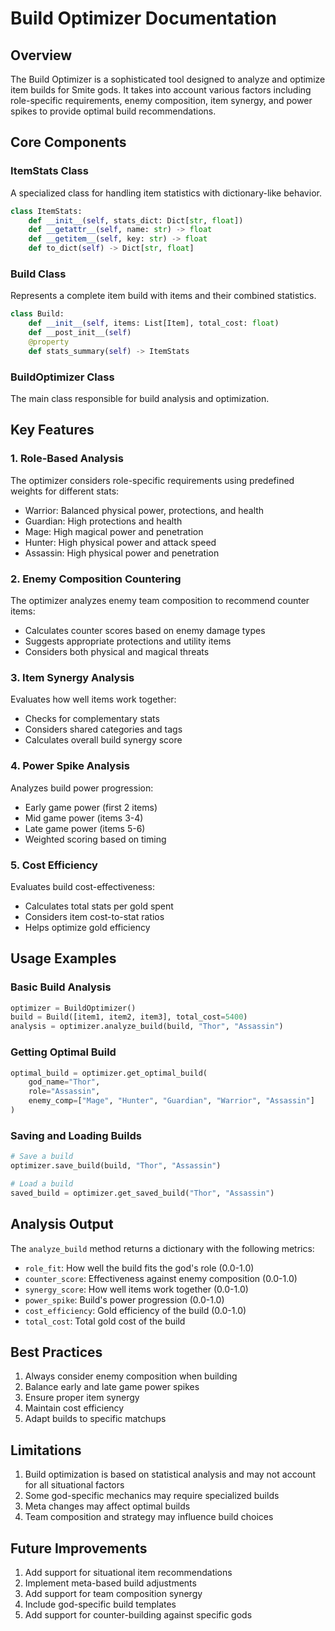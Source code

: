 # Build Optimizer Documentation

## Overview
The Build Optimizer is a sophisticated tool designed to analyze and optimize item builds for Smite gods. It takes into account various factors including role-specific requirements, enemy composition, item synergy, and power spikes to provide optimal build recommendations.

## Core Components

### ItemStats Class
A specialized class for handling item statistics with dictionary-like behavior.

```python
class ItemStats:
    def __init__(self, stats_dict: Dict[str, float])
    def __getattr__(self, name: str) -> float
    def __getitem__(self, key: str) -> float
    def to_dict(self) -> Dict[str, float]
```

### Build Class
Represents a complete item build with items and their combined statistics.

```python
class Build:
    def __init__(self, items: List[Item], total_cost: float)
    def __post_init__(self)
    @property
    def stats_summary(self) -> ItemStats
```

### BuildOptimizer Class
The main class responsible for build analysis and optimization.

## Key Features

### 1. Role-Based Analysis
The optimizer considers role-specific requirements using predefined weights for different stats:
- Warrior: Balanced physical power, protections, and health
- Guardian: High protections and health
- Mage: High magical power and penetration
- Hunter: High physical power and attack speed
- Assassin: High physical power and penetration

### 2. Enemy Composition Countering
The optimizer analyzes enemy team composition to recommend counter items:
- Calculates counter scores based on enemy damage types
- Suggests appropriate protections and utility items
- Considers both physical and magical threats

### 3. Item Synergy Analysis
Evaluates how well items work together:
- Checks for complementary stats
- Considers shared categories and tags
- Calculates overall build synergy score

### 4. Power Spike Analysis
Analyzes build power progression:
- Early game power (first 2 items)
- Mid game power (items 3-4)
- Late game power (items 5-6)
- Weighted scoring based on timing

### 5. Cost Efficiency
Evaluates build cost-effectiveness:
- Calculates total stats per gold spent
- Considers item cost-to-stat ratios
- Helps optimize gold efficiency

## Usage Examples

### Basic Build Analysis
```python
optimizer = BuildOptimizer()
build = Build([item1, item2, item3], total_cost=5400)
analysis = optimizer.analyze_build(build, "Thor", "Assassin")
```

### Getting Optimal Build
```python
optimal_build = optimizer.get_optimal_build(
    god_name="Thor",
    role="Assassin",
    enemy_comp=["Mage", "Hunter", "Guardian", "Warrior", "Assassin"]
)
```

### Saving and Loading Builds
```python
# Save a build
optimizer.save_build(build, "Thor", "Assassin")

# Load a build
saved_build = optimizer.get_saved_build("Thor", "Assassin")
```

## Analysis Output
The `analyze_build` method returns a dictionary with the following metrics:
- `role_fit`: How well the build fits the god's role (0.0-1.0)
- `counter_score`: Effectiveness against enemy composition (0.0-1.0)
- `synergy_score`: How well items work together (0.0-1.0)
- `power_spike`: Build's power progression (0.0-1.0)
- `cost_efficiency`: Gold efficiency of the build (0.0-1.0)
- `total_cost`: Total gold cost of the build

## Best Practices
1. Always consider enemy composition when building
2. Balance early and late game power spikes
3. Ensure proper item synergy
4. Maintain cost efficiency
5. Adapt builds to specific matchups

## Limitations
1. Build optimization is based on statistical analysis and may not account for all situational factors
2. Some god-specific mechanics may require specialized builds
3. Meta changes may affect optimal builds
4. Team composition and strategy may influence build choices

## Future Improvements
1. Add support for situational item recommendations
2. Implement meta-based build adjustments
3. Add support for team composition synergy
4. Include god-specific build templates
5. Add support for counter-building against specific gods 